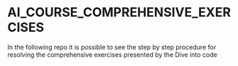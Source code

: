 # AI_COURSE_COMPREHENSIVE_EXERCISES
In the following repo it is possible to see the step by step procedure for resolving the comprehensive exercises presented by the Dive into code
